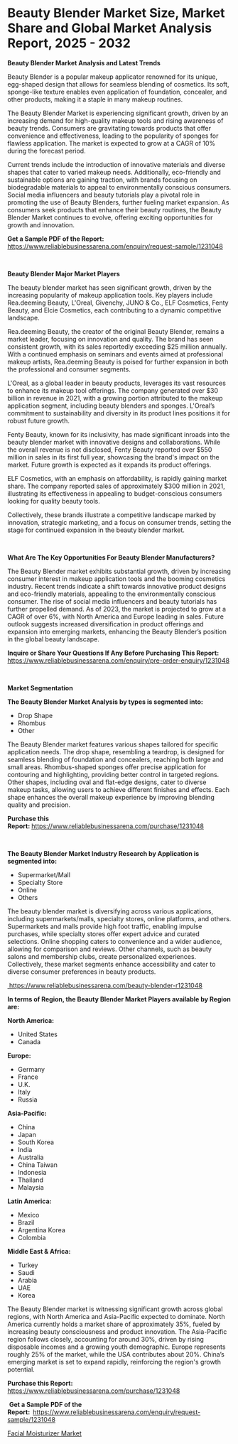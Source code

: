 <p><h1>Beauty Blender Market Size, Market Share and Global Market Analysis Report, 2025 - 2032</h1></p><p><strong>Beauty Blender Market Analysis and Latest Trends</strong></p>
<p><p>Beauty Blender is a popular makeup applicator renowned for its unique, egg-shaped design that allows for seamless blending of cosmetics. Its soft, sponge-like texture enables even application of foundation, concealer, and other products, making it a staple in many makeup routines.</p><p>The Beauty Blender Market is experiencing significant growth, driven by an increasing demand for high-quality makeup tools and rising awareness of beauty trends. Consumers are gravitating towards products that offer convenience and effectiveness, leading to the popularity of sponges for flawless application. The market is expected to grow at a CAGR of 10% during the forecast period.</p><p>Current trends include the introduction of innovative materials and diverse shapes that cater to varied makeup needs. Additionally, eco-friendly and sustainable options are gaining traction, with brands focusing on biodegradable materials to appeal to environmentally conscious consumers. Social media influencers and beauty tutorials play a pivotal role in promoting the use of Beauty Blenders, further fueling market expansion. As consumers seek products that enhance their beauty routines, the Beauty Blender Market continues to evolve, offering exciting opportunities for growth and innovation.</p></p>
<p><strong>Get a Sample PDF of the Report:&nbsp;</strong> <a href="https://www.reliablebusinessarena.com/enquiry/request-sample/1231048?utm_campaign=2114&utm_medium=2&utm_source=Github&utm_content=ia&utm_term=06022025&utm_id=beauty-blender">https://www.reliablebusinessarena.com/enquiry/request-sample/1231048</a></p>
<p>&nbsp;</p>
<p><strong>Beauty Blender Major Market Players</strong></p>
<p><p>The beauty blender market has seen significant growth, driven by the increasing popularity of makeup application tools. Key players include Rea.deeming Beauty, L'Oreal, Givenchy, JUNO & Co., ELF Cosmetics, Fenty Beauty, and Elcie Cosmetics, each contributing to a dynamic competitive landscape.</p><p>Rea.deeming Beauty, the creator of the original Beauty Blender, remains a market leader, focusing on innovation and quality. The brand has seen consistent growth, with its sales reportedly exceeding $25 million annually. With a continued emphasis on seminars and events aimed at professional makeup artists, Rea.deeming Beauty is poised for further expansion in both the professional and consumer segments.</p><p>L'Oreal, as a global leader in beauty products, leverages its vast resources to enhance its makeup tool offerings. The company generated over $30 billion in revenue in 2021, with a growing portion attributed to the makeup application segment, including beauty blenders and sponges. L'Oreal’s commitment to sustainability and diversity in its product lines positions it for robust future growth.</p><p>Fenty Beauty, known for its inclusivity, has made significant inroads into the beauty blender market with innovative designs and collaborations. While the overall revenue is not disclosed, Fenty Beauty reported over $550 million in sales in its first full year, showcasing the brand's impact on the market. Future growth is expected as it expands its product offerings.</p><p>ELF Cosmetics, with an emphasis on affordability, is rapidly gaining market share. The company reported sales of approximately $300 million in 2021, illustrating its effectiveness in appealing to budget-conscious consumers looking for quality beauty tools.</p><p>Collectively, these brands illustrate a competitive landscape marked by innovation, strategic marketing, and a focus on consumer trends, setting the stage for continued expansion in the beauty blender market.</p></p>
<p>&nbsp;</p>
<p><strong>What Are The Key Opportunities For Beauty Blender Manufacturers?</strong></p>
<p><p>The Beauty Blender market exhibits substantial growth, driven by increasing consumer interest in makeup application tools and the booming cosmetics industry. Recent trends indicate a shift towards innovative product designs and eco-friendly materials, appealing to the environmentally conscious consumer. The rise of social media influencers and beauty tutorials has further propelled demand. As of 2023, the market is projected to grow at a CAGR of over 6%, with North America and Europe leading in sales. Future outlook suggests increased diversification in product offerings and expansion into emerging markets, enhancing the Beauty Blender’s position in the global beauty landscape.</p></p>
<p><strong>Inquire or Share Your Questions If Any Before Purchasing This Report:</strong> <a href="https://www.reliablebusinessarena.com/enquiry/pre-order-enquiry/1231048?utm_campaign=2114&utm_medium=2&utm_source=Github&utm_content=ia&utm_term=06022025&utm_id=beauty-blender">https://www.reliablebusinessarena.com/enquiry/pre-order-enquiry/1231048</a></p>
<p>&nbsp;</p>
<p><strong>Market Segmentation</strong></p>
<p><strong>The Beauty Blender Market Analysis by types is segmented into:</strong></p>
<p><ul><li>Drop Shape</li><li>Rhombus</li><li>Other</li></ul></p>
<p><p>The Beauty Blender market features various shapes tailored for specific application needs. The drop shape, resembling a teardrop, is designed for seamless blending of foundation and concealers, reaching both large and small areas. Rhombus-shaped sponges offer precise application for contouring and highlighting, providing better control in targeted regions. Other shapes, including oval and flat-edge designs, cater to diverse makeup tasks, allowing users to achieve different finishes and effects. Each shape enhances the overall makeup experience by improving blending quality and precision.</p></p>
<p><strong>Purchase this Report:&nbsp;</strong><a href="https://www.reliablebusinessarena.com/purchase/1231048?utm_campaign=2114&utm_medium=2&utm_source=Github&utm_content=ia&utm_term=06022025&utm_id=beauty-blender">https://www.reliablebusinessarena.com/purchase/1231048</a></p>
<p>&nbsp;</p>
<p><strong>The Beauty Blender Market Industry Research by Application is segmented into:</strong></p>
<p><ul><li>Supermarket/Mall</li><li>Specialty Store</li><li>Online</li><li>Others</li></ul></p>
<p><p>The beauty blender market is diversifying across various applications, including supermarkets/malls, specialty stores, online platforms, and others. Supermarkets and malls provide high foot traffic, enabling impulse purchases, while specialty stores offer expert advice and curated selections. Online shopping caters to convenience and a wider audience, allowing for comparison and reviews. Other channels, such as beauty salons and membership clubs, create personalized experiences. Collectively, these market segments enhance accessibility and cater to diverse consumer preferences in beauty products.</p></p>
<p><a href="https://www.reliablebusinessarena.com/beauty-blender-r1231048?utm_campaign=2114&utm_medium=2&utm_source=Github&utm_content=ia&utm_term=06022025&utm_id=beauty-blender">&nbsp;https://www.reliablebusinessarena.com/beauty-blender-r1231048</a></p>
<p><strong>In terms of Region, the Beauty Blender Market Players available by Region are:</strong></p>
<p>
    <p> <strong> North America: </strong>
        <ul>
            <li>United States</li>
            <li>Canada</li>
        </ul>
        </p> 
    <p> <strong> Europe: </strong>
        <ul>
            <li>Germany</li>
            <li>France</li>
            <li>U.K.</li>
            <li>Italy</li>
            <li>Russia</li>
        </ul>
        </p> 
    <p> <strong> Asia-Pacific: </strong>
        <ul>
            <li>China</li>
            <li>Japan</li>
            <li>South Korea</li>
            <li>India</li>
            <li>Australia</li>
            <li>China Taiwan</li>
            <li>Indonesia</li>
            <li>Thailand</li>
            <li>Malaysia</li>
        </ul>
        </p> 
    <p> <strong> Latin America: </strong>
        <ul>
            <li>Mexico</li>
            <li>Brazil</li>
            <li>Argentina Korea</li>
            <li>Colombia</li>
        </ul>
        </p> 
    <p> <strong> Middle East & Africa: </strong>
        <ul>
            <li>Turkey</li>
            <li>Saudi</li>
            <li>Arabia</li>
            <li>UAE</li>
            <li>Korea</li>
        </ul>
    </p>
    </p>
<p><p>The Beauty Blender market is witnessing significant growth across global regions, with North America and Asia-Pacific expected to dominate. North America currently holds a market share of approximately 35%, fueled by increasing beauty consciousness and product innovation. The Asia-Pacific region follows closely, accounting for around 30%, driven by rising disposable incomes and a growing youth demographic. Europe represents roughly 25% of the market, while the USA contributes about 20%. China’s emerging market is set to expand rapidly, reinforcing the region's growth potential.</p></p>
<p><strong>Purchase this Report: </strong><a href="https://www.reliablebusinessarena.com/purchase/1231048?utm_campaign=2114&utm_medium=2&utm_source=Github&utm_content=ia&utm_term=06022025&utm_id=beauty-blender">https://www.reliablebusinessarena.com/purchase/1231048</a></p>
<p>&nbsp;<strong>Get a Sample PDF of the Report:&nbsp;&nbsp;</strong><a href="https://www.reliablebusinessarena.com/enquiry/request-sample/1231048?utm_campaign=2114&utm_medium=2&utm_source=Github&utm_content=ia&utm_term=06022025&utm_id=beauty-blender">https://www.reliablebusinessarena.com/enquiry/request-sample/1231048</a></p>
<p><strong></strong></p>
<p><p><a href="https://github.com/tamvrosiya/Market-Research-Report-List-6/blob/main/facial-moisturizer-market.md?utm_campaign=2114&utm_medium=2&utm_source=Github&utm_content=ia&utm_term=06022025&utm_id=beauty-blender">Facial Moisturizer Market</a></p></p>